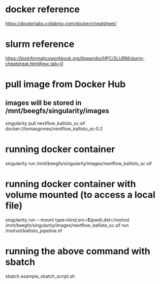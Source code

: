 # docker reference
https://dockerlabs.collabnix.com/docker/cheatsheet/

# slurm reference
https://bioinformaticsworkbook.org/Appendix/HPC/SLURM/slurm-cheatsheat.html#gsc.tab=0

# pull image from Docker Hub
## images will be stored in /mnt/beegfs/singularity/images
singularity pull nextflow_kallisto_sc.sif docker://tomasgomes/nextflow_kallisto_sc:0.2

# running docker container
singularity run /mnt/beegfs/singularity/images/nextflow_kallisto_sc.sif

# running docker container with volume mounted (to access a local file)
singularity run --mount type=bind,src=$(pwd),dst=/rootvol /mnt/beegfs/singularity/images/nextflow_kallisto_sc.sif run /rootvol/kallisto_pipeline.nf

# running the above command with sbatch
sbatch example_sbatch_script.sh